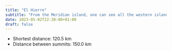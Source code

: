 ```yaml
---
title: "El Hierro"
subtitle: "From the Meridian island, one can see all the western islands, and sometimes even Gran Canaria." 
date: 2023-05-02T22:30:00+01:00
draft: false
---
```


- Shortest distance: 120.5 km
- Distance between summits: 150.0 km
